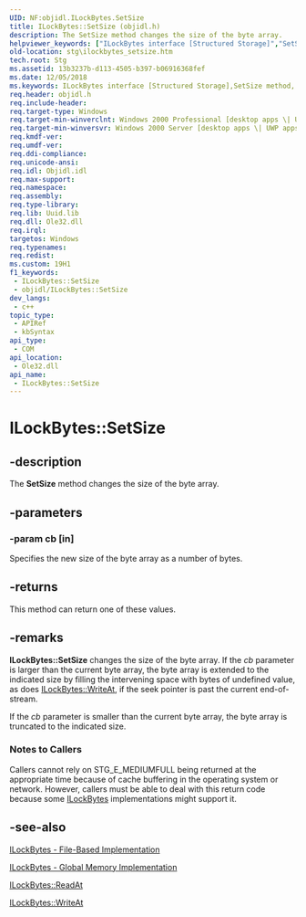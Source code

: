 ```yaml
---
UID: NF:objidl.ILockBytes.SetSize
title: ILockBytes::SetSize (objidl.h)
description: The SetSize method changes the size of the byte array.
helpviewer_keywords: ["ILockBytes interface [Structured Storage]","SetSize method","ILockBytes.SetSize","ILockBytes::SetSize","SetSize","SetSize method [Structured Storage]","SetSize method [Structured Storage]","ILockBytes interface","_stg_ilockbytes_setsize","objidl/ILockBytes::SetSize","stg.ilockbytes_setsize"]
old-location: stg\ilockbytes_setsize.htm
tech.root: Stg
ms.assetid: 13b3237b-d113-4505-b397-b06916368fef
ms.date: 12/05/2018
ms.keywords: ILockBytes interface [Structured Storage],SetSize method, ILockBytes.SetSize, ILockBytes::SetSize, SetSize, SetSize method [Structured Storage], SetSize method [Structured Storage],ILockBytes interface, _stg_ilockbytes_setsize, objidl/ILockBytes::SetSize, stg.ilockbytes_setsize
req.header: objidl.h
req.include-header: 
req.target-type: Windows
req.target-min-winverclnt: Windows 2000 Professional [desktop apps \| UWP apps]
req.target-min-winversvr: Windows 2000 Server [desktop apps \| UWP apps]
req.kmdf-ver: 
req.umdf-ver: 
req.ddi-compliance: 
req.unicode-ansi: 
req.idl: Objidl.idl
req.max-support: 
req.namespace: 
req.assembly: 
req.type-library: 
req.lib: Uuid.lib
req.dll: Ole32.dll
req.irql: 
targetos: Windows
req.typenames: 
req.redist: 
ms.custom: 19H1
f1_keywords:
 - ILockBytes::SetSize
 - objidl/ILockBytes::SetSize
dev_langs:
 - c++
topic_type:
 - APIRef
 - kbSyntax
api_type:
 - COM
api_location:
 - Ole32.dll
api_name:
 - ILockBytes::SetSize
---
```


# ILockBytes::SetSize


## -description

The <b>SetSize</b> method changes the size of the byte array.

## -parameters

### -param cb [in]

Specifies the new size of the byte array as a number of bytes.

## -returns

This method can return one of these values.

## -remarks

<b>ILockBytes::SetSize</b> changes the size of the byte array. If the <i>cb</i> parameter is larger than the current byte array, the byte array is extended to the indicated size by filling the intervening space with bytes of undefined value, as does 
<a href="/windows/desktop/api/objidl/nf-objidl-ilockbytes-writeat">ILockBytes::WriteAt</a>, if the seek pointer is past the current end-of-stream.

If the <i>cb</i> parameter is smaller than the current byte array, the byte array is truncated to the indicated size.

<h3><a id="Notes_to_Callers"></a><a id="notes_to_callers"></a><a id="NOTES_TO_CALLERS"></a>Notes to Callers</h3>
Callers cannot rely on STG_E_MEDIUMFULL being returned at the appropriate time because of cache buffering in the operating system or network. However, callers must be able to deal with this return code because some 
<a href="/windows/desktop/api/objidl/nn-objidl-ilockbytes">ILockBytes</a> implementations might support it.

## -see-also

<a href="/windows/desktop/Stg/ilockbytes-file-based-implementation">ILockBytes - File-Based Implementation</a>



<a href="/windows/desktop/Stg/ilockbytes-global-memory-implementation">ILockBytes - Global Memory Implementation</a>



<a href="/windows/desktop/api/objidl/nf-objidl-ilockbytes-readat">ILockBytes::ReadAt</a>



<a href="/windows/desktop/api/objidl/nf-objidl-ilockbytes-writeat">ILockBytes::WriteAt</a>

